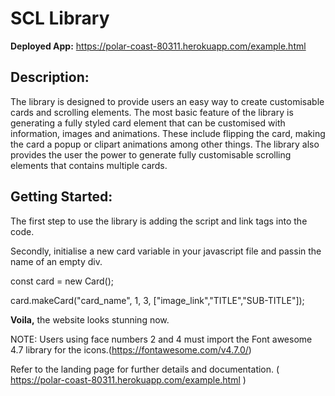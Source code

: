 # SCL Library

**Deployed App:**  https://polar-coast-80311.herokuapp.com/example.html

## Description:
The library is designed to provide users an easy way to create customisable cards and scrolling
elements. The most basic feature of the library is generating a fully styled card element that can be customised with information, images and animations.
These include flipping the card, making the card a popup or clipart animations among other things.
The library also provides the user the power to generate fully customisable scrolling elements that
contains multiple cards.

## Getting Started:
The first step to use the library is adding the script and link tags into the code.

<link rel="stylesheet" type="text/css" href="./css/scl.css"/>

<script defer type="text/javascript" src="./js/scl.js"></script>

Secondly, initialise a new card variable in your javascript file and passin the name of an empty div.

const card = new Card();

card.makeCard("card_name", 1, 3, ["image_link","TITLE","SUB-TITLE"]);

**Voila,** the website looks stunning now. 

NOTE: Users using face numbers 2 and 4 must import the Font awesome 4.7 library for the icons.(https://fontawesome.com/v4.7.0/)

Refer to the landing page for further details and documentation. ( https://polar-coast-80311.herokuapp.com/example.html
)
